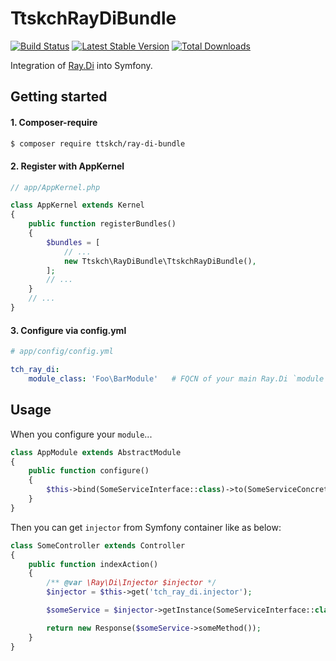 # TtskchRayDiBundle

[![Build Status](https://travis-ci.org/ttskch/TtskchRayDiBundle.svg?branch=master)](https://travis-ci.org/ttskch/TtskchRayDiBundle)
[![Latest Stable Version](https://poser.pugx.org/ttskch/ray-di-bundle/version)](https://packagist.org/packages/ttskch/ray-di-bundle)
[![Total Downloads](https://poser.pugx.org/ttskch/ray-di-bundle/downloads)](https://packagist.org/packages/ttskch/ray-di-bundle)

Integration of [Ray.Di](https://github.com/ray-di/Ray.Di) into Symfony.

## Getting started

#### 1. Composer-require

```bash
$ composer require ttskch/ray-di-bundle
```

#### 2. Register with AppKernel

```php
// app/AppKernel.php

class AppKernel extends Kernel
{
    public function registerBundles()
    {
        $bundles = [
            // ...
            new Ttskch\RayDiBundle\TtskchRayDiBundle(),
        ];
        // ...
    }
    // ...
}
```

#### 3. Configure via config.yml

```yml
# app/config/config.yml

tch_ray_di:
    module_class: 'Foo\BarModule'   # FQCN of your main Ray.Di `module`
```

## Usage

When you configure your `module`...

```php
class AppModule extends AbstractModule
{
    public function configure()
    {
        $this->bind(SomeServiceInterface::class)->to(SomeServiceConcrete::class);
    }
}
```

Then you can get `injector` from Symfony container like as below:

```php
class SomeController extends Controller
{
    public function indexAction()
    {
        /** @var \Ray\Di\Injector $injector */
        $injector = $this->get('tch_ray_di.injector');

        $someService = $injector->getInstance(SomeServiceInterface::class);

        return new Response($someService->someMethod());
    }
}
```
